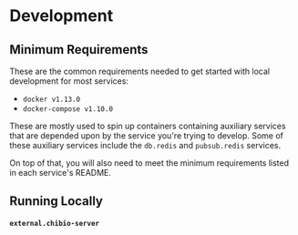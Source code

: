# Development

## Minimum Requirements

These are the common requirements needed to get started with local development for most services:

- `docker v1.13.0`
- `docker-compose v1.10.0`

These are mostly used to spin up containers containing auxiliary services that are depended upon by the service you're trying to develop. Some of these auxiliary services include the `db.redis` and `pubsub.redis` services.

On top of that, you will also need to meet the minimum requirements listed in each service's README.

## Running Locally

#### `external.chibio-server`
